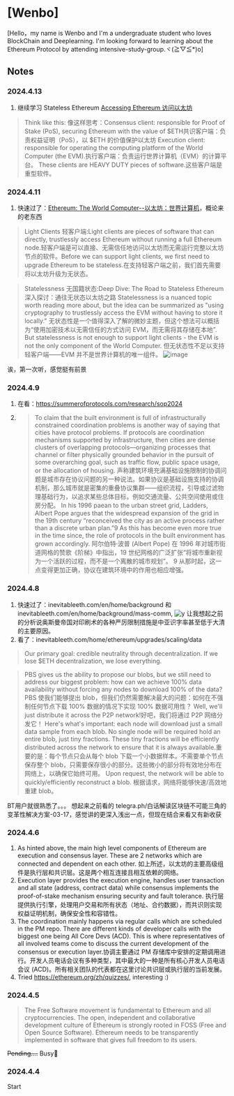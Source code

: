 # [Wenbo]

[Hello，my name is Wenbo and I'm a undergraduate student who loves BlockChain and Deeplearning. I'm looking forward to learning about the Ethereum Protocol by attending intensive-study-group.ヾ(≧▽≦*)o]

## Notes
### 2024.4.13
1. 继续学习 Stateless Ethereum
[Accessing Ethereum  访问以太坊](https://inevitableeth.com/home/ethereum/network/node/accessing-ethereum)
  > Think like this: 像这样思考：Consensus client: responsible for Proof of Stake (PoS), securing Ethereum with the value of $ETH共识客户端：负责权益证明（PoS），以 $ETH 的价值保护以太坊
Execution client: responsible for operating the computing platform of the World Computer (the EVM).执行客户端：负责运行世界计算机（EVM）的计算平台。
These clients are HEAVY DUTY pieces of software.这些客户端是重型软件。

### 2024.4.11
1. 快速过了：[Ethereum: The World Computer--以太坊：世界计算机](https://inevitableeth.com/en/home/ethereum/world-computer)，概论来的老东西
> Light Clients 轻客户端:Light clients are pieces of software that can directly, trustlessly access Ethereum without running a full Ethereum node.轻客户端是可以直接、无需信任地访问以太坊而无需运行完整以太坊节点的软件。Before we can support light clients, we first need to upgrade Ethereum to be stateless.在支持轻客户端之前，我们首先需要将以太坊升级为无状态。

> Statelessness  无国籍状态:Deep Dive: The Road to Stateless Ethereum深入探讨：通往无状态以太坊之路
Statelessness is a nuanced topic worth reading more about, but the idea can be summarized as "using cryptography to trustlessly access the EVM without having to store it locally."
无状态性是一个值得深入了解的微妙主题，但这个想法可以概括为“使用加密技术以无需信任的方式访问 EVM，而无需将其存储在本地”. But statelessness is not enough to support light clients - the EVM is not the only component of the World Computer. 但无状态性不足以支持轻客户端——EVM 并不是世界计算机的唯一组件。
> ![image](https://github.com/brucexu-eth/intensive-ethereum-protocol-study-group/assets/78262508/1fa7eeba-200b-4d19-b1ac-ce179b70f6da)

诶，第一次听，感觉挺有前景

### 2024.4.9
1. 在看：https://summerofprotocols.com/research/sop2024
  2. > To claim that the built environment is full of infrastructurally constrained coordination problems is another way of saying that cities have protocol problems. If protocols are coordination mechanisms supported by infrastructure, then cities are dense clusters of overlapping protocols—organizing processes that channel or filter physically grounded behavior in the pursuit of some overarching goal, such as traffic flow, public space usage, or the allocation of housing.
声称建筑环境充满基础设施限制的协调问题是城市存在协议问题的另一种说法。如果协议是基础设施支持的协调机制，那么城市就是密集的重叠协议集群——组织流程，引导或过滤物理基础行为，以追求某些总体目标，例如交通流量、公共空间使用或住房分配。
In his 1996 paean to the urban street grid, Ladders, Albert Pope argues that the widespread expansion of the grid in the 19th century “reconceived the city as an active process rather than a discrete urban plan.”9 As this has become even more true in the time since, the role of protocols in the built environment has grown accordingly.
阿尔伯特·波普 (Albert Pope) 在 1996 年对城市街道网格的赞歌《阶梯》中指出，19 世纪网格的广泛扩张“将城市重新视为一个活跃的过程，而不是一个离散的城市规划”。 9 从那时起，这一点变得更加正确，协议在建筑环境中的作用也相应增强。


### 2024.4.8
1. 快速过了：inevitableeth.com/en/home/background 和 inevitableeth.com/en/home/background/mass-comm, ![y](印刷技术传播图tps://github.com/brucexu-eth/intensive-ethereum-protocol-study-group/assets/78262508/4369768c-2735-4d2c-a6ce-12f205cad48c) 让我想起之前的分析说奥斯曼帝国对印刷术的各种严厉限制措施是中亚识字率甚至低于大清的主要原因。
2. 看了：inevitableeth.com/home/ethereum/upgrades/scaling/data
> Our primary goal: credible neutrality through decentralization. If we lose $ETH decentralization, we lose everything.

> PBS gives us the ability to propose our blobs, but we still need to address our biggest problem: how can we achieve 100% data availability without forcing any nodes to download 100% of the data?PBS 使我们能够提出 blob，但我们仍然需要解决最大的问题：如何在不强制任何节点下载 100% 数据的情况下实现 100% 数据可用性？
Well, we'll just distribute it across the P2P network!好吧，我们将通过 P2P 网络分发它！
Here's what's important: each node will download just a small data sample from each blob. No single node will be required hold an entire blob, just tiny fractions. These tiny fractions will be efficiently distributed across the network to ensure that it is always available.重要的是：每个节点只会从每个 blob 下载一个小数据样本。不需要单个节点保存整个 blob，只需要保存很小的部分。这些微小的部分将有效地分布在网络上，以确保它始终可用。
Upon request, the network will be able to quickly/efficiently reconstruct a blob. 根据请求，网络将能够快速/高效地重建 blob。

BT用户就很熟悉了。。。
想起来之前看的 telegra.ph/白话解读区块链不可能三角的变革性解决方案-03-17，感觉讲的更深入浅出一点，但现在结合来看又有新收获


### 2024.4.6
1. As hinted above, the main high level components of Ethereum are execution and consensus layer. These are 2 networks which are connected and dependent on each other.
如上所述，以太坊的主要高级组件是执行层和共识层。这是两个相互连接且相互依赖的网络。
2. Execution layer provides the execution engine, handles user transaction and all state (address, contract data) while consensus implements the proof-of-stake mechanism ensuring security and fault tolerance.
执行层提供执行引擎，处理用户交易和所有状态（地址、合约数据），而共识则实现权益证明机制，确保安全性和容错性。
3. The coordination mainly happens via regular calls which are scheduled in the PM repo. There are different kinds of developer calls with the biggest one being All Core Devs (ACD). This is where representatives of all involved teams come to discuss the current development of the consensus or execution layer.协调主要通过 PM 存储库中安排的定期调用进行。开发人员电话会议有多种类型，其中最大的一种是所有核心开发人员电话会议 (ACD)。所有相关团队的代表都在这里讨论共识层或执行层的当前发展。
4. Tried https://ethereum.org/zh/quizzes/, interesting :)

### 2024.4.5

> The Free Software movement is fundamental to Ethereum and all cryptocurrencies. The open, independent and collaborative development culture of Ethereum is strongly rooted in FOSS (Free and Open Source Software). Ethereum needs to be transparently implemented in software that gives full freedom to its users.

~~Pending....~~ Busy🥲

### 2024.4.4

Start
